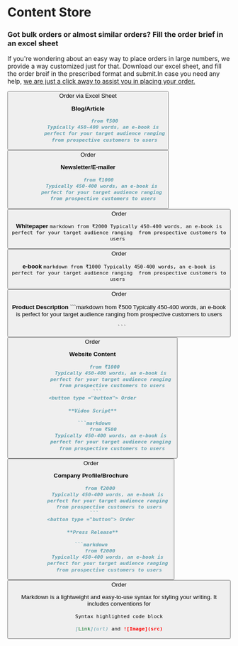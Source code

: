 #    Content Store

###    Got bulk orders or almost similar orders? Fill the order brief in an excel sheet

If you're  wondering about an easy way to place orders in large numbers, we provide a way customized just for that.
Download our excel sheet, and fill the order breif in the prescribed format and submit.In case you need any help, [we are just a click away to assist you in placing your order.](url) 

<button type ="button"> Order via Excel Sheet  
   
  
**Blog/Article**
 ```markdown
            from ₹500
            Typically 450-400 words, an e-book is 
            perfect for your target audience ranging
            from prospective customers to users
  ```
<button type ="button"> Order          

             
  

 **Newsletter/E-mailer**
  ```markdown  
         from ₹1000
            Typically 450-400 words, an e-book is 
            perfect for your target audience ranging 
            from prospective customers to users

  ```
<button type ="button"> Order
  
**Whitepaper**
     ```markdown
          from ₹2000
              Typically 450-400 words, an e-book is 
              perfect for your target audience ranging 
              from prospective customers to users
       ```
<button type ="button"> Order 

  
 
 **e-book**
     ```markdown
          from ₹1000
               Typically 450-400 words, an e-book is 
               perfect for your target audience ranging 
               from prospective customers to users
      ```
<button type ="button"> Order

 **Product Description**
    ```markdown
          from ₹500
               Typically 450-400 words, an e-book is 
               perfect for your target audience ranging
               from prospective customers to users

      ```
  <button type ="button"> Order
  
 **Website Content**
 ```markdown
         from ₹1000
              Typically 450-400 words, an e-book is 
              perfect for your target audience ranging 
              from prospective customers to users
    ```
<button type ="button"> Order
 
**Video Script**
  
  ```markdown
        from ₹500
              Typically 450-400 words, an e-book is 
              perfect for your target audience ranging 
              from prospective customers to users
   ```
<button type ="button"> Order
  
**Company Profile/Brochure**
  ```markdown
        from ₹2000
              Typically 450-400 words, an e-book is 
              perfect for your target audience ranging 
              from prospective customers to users
    ```
<button type ="button"> Order

   **Press Release**
     
  ```markdown
        from ₹2000
              Typically 450-400 words, an e-book is 
              perfect for your target audience ranging 
              from prospective customers to users
   ```    
<button type ="button"> Order  
    
Markdown is a lightweight and easy-to-use syntax for styling your writing. It includes conventions for

```markdown
Syntax highlighted code block

[Link](url) and ![Image](src)
```

